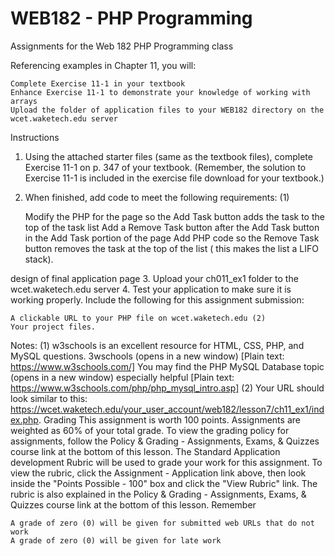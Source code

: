 # WEB182 - PHP Programming
Assignments for the Web 182 PHP Programming class

Referencing examples in Chapter 11, you will:

    Complete Exercise 11-1 in your textbook
    Enhance Exercise 11-1 to demonstrate your knowledge of working with arrays
    Upload the folder of application files to your WEB182 directory on the wcet.waketech.edu server

Instructions
1. Using the attached starter files (same as the textbook files), complete Exercise 11-1 on p. 347 of your textbook. (Remember, the solution to Exercise 11-1 is included in the exercise file download for your textbook.)
2. When finished, add code to meet the following requirements: (1)

    Modify the PHP for the page so the Add Task button adds the task to the top of the task list
    Add a Remove Task button after the Add Task button in the Add Task portion of the page
    Add PHP code so the Remove Task button removes the task at the top of the list ( this makes the list a LIFO stack).

design of final application page
3. Upload your ch011_ex1 folder to the wcet.waketech.edu server
4. Test your application to make sure it is working properly. Include the following for this assignment submission:

    A clickable URL to your PHP file on wcet.waketech.edu (2)
    Your project files.

Notes:
(1) w3schools is an excellent resource for HTML, CSS, PHP, and MySQL questions. 3wschools (opens in a new window) [Plain text: https://www.w3schools.com/] You may find the PHP MySQL Database topic (opens in a new window) especially helpful [Plain text: https://www.w3schools.com/php/php_mysql_intro.asp]
(2) Your URL should look similar to this: https://wcet.waketech.edu/your_user_account/web182/lesson7/ch11_ex1/index.php.
Grading
This assignment is worth 100 points. Assignments are weighted as 60% of your total grade. To view the grading policy for assignments, follow the Policy & Grading - Assignments, Exams, & Quizzes course link at the bottom of this lesson.
The Standard Application development Rubric will be used to grade your work for this assignment. To view the rubric, click the Assignment - Application link above, then look inside the "Points Possible - 100" box and click the "View Rubric" link. The rubric is also explained in the Policy & Grading - Assignments, Exams, & Quizzes course link at the bottom of this lesson.
Remember

    A grade of zero (0) will be given for submitted web URLs that do not work
    A grade of zero (0) will be given for late work
